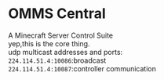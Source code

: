 # OMMS Central
A Minecraft Server Control Suite  
yep,this is the core thing.   
udp multicast addresses and ports:  
    `224.114.51.4:10086`:broadcast  
    `224.114.51.4:10087`:controller communication  
